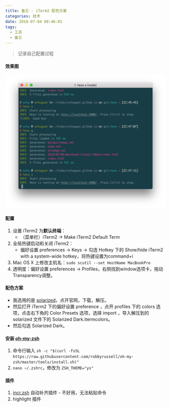 ```yaml
---
title: 备忘 - iTerm2 配色方案
categories: 技术
date: 2018-07-04 08:46:01
tags: 
  - 工具 
  - 备忘
---
```




> 记录自己配置过程

#### 效果图

![iterm2](/images/itrem2-theme-echo.png) 

#### 配置

<!--more-->

1. 设置 iTerm2 为**默认终端**：
   - （菜单栏）iTerm2 -> Make iTerm2 Default Term 
2. 全局热键启动和关闭 iTerm2：
   - 偏好设置 preferences -> Keys -> 勾选 Hotkey 下的 Show/hide iTerm2 with a system-wide hotkey，将热键设置为command+i
3.  Mac OS X 上修改主机名：`sudo scutil --set HostName MacBookPro`
4. 透明度：偏好设置 preferences -> Profiles，右侧找到window选项卡，拖动Transparency调整。



#### 配色方案

- 我选用的是 [solarized](http://ethanschoonover.com/solarized)，点开官网，下载，解压。
- 然后打开 iTerm2 下的偏好设置 preference ，点开 profiles 下的 colors 选项，点击右下角的 Color Presets  选项，选择 import ，导入解压到的 solarized 文件下的 Solarized Dark.itermcolors。
- 然后勾选 Solarized Dark。



#### 安装 [oh-my-zsh](http://ohmyz.sh/) 

1. 命令行输入 `sh -c "$(curl -fsSL https://raw.githubusercontent.com/robbyrussell/oh-my-zsh/master/tools/install.sh)"`
2. `nano ~/.zshrc`，修改为 `ZSH_THEME="ys"`



#### 插件

1. [incr.zsh](https://link.jianshu.com/?t=http://mimosa-pudica.net/zsh-incremental.html) 自动补齐插件 - 不好用，无法粘贴命令
2. highlight 插件